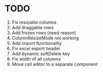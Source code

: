 # TODO
1. Fix resizable columns
2. Add draggable rows
3. Add frozen rows (need reason)
4. ColumnResizeMode not working
5. Add import functionality
6. Fix excel export header
7. Add dynamic softDelete key
8. Fix width of all columns
9. Move cell editor to a separate component
